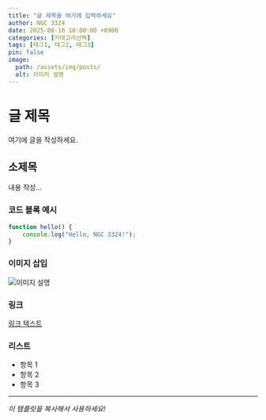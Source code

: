 ```yaml
---
title: "글 제목을 여기에 입력하세요"
author: NGC 3324
date: 2025-08-16 10:00:00 +0900
categories: [카테고리선택]
tags: [태그1, 태그2, 태그3]
pin: false
image:
  path: /assets/img/posts/
  alt: 이미지 설명
---
```


# 글 제목

여기에 글을 작성하세요.

## 소제목

내용 작성...

### 코드 블록 예시

```javascript
function hello() {
    console.log("Hello, NGC 3324!");
}
```

### 이미지 삽입

![이미지 설명](/assets/img/posts/image.jpg)

### 링크

[링크 텍스트](https://example.com)

### 리스트

- 항목 1
- 항목 2
- 항목 3

---

*이 템플릿을 복사해서 사용하세요!*
